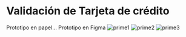 # Validación de Tarjeta de crédito
Prototipo en papel...
Prototipo en Figma
![prime1](C:\Users\PROPIETARIO\LIM012-card-validation\src\prime1)
![prime2](C:\Users\PROPIETARIO\LIM012-card-validation\src\prime2)
![prime3](C:\Users\PROPIETARIO\LIM012-card-validation\src\prime3)
